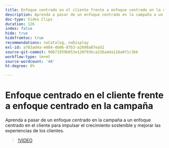 ```yaml
---
title: Enfoque centrado en el cliente frente a enfoque centrado en la campaña
description: Aprenda a pasar de un enfoque centrado en la campaña a un enfoque centrado en el cliente para impulsar el crecimiento sostenible y mejorar las experiencias de los clientes.
doc-type: Video Clips
duration: 126
index: false
hide: true
hidefromtoc: true
recommendations: noCatalog, noDisplay
exl-id: a703ad4a-4484-4b06-87b3-a2698a07ea52
source-git-commit: 90671959b653e120f93bca216a4da116a8f1c3bb
workflow-type: tm+mt
source-wordcount: '48'
ht-degree: 0%

---
```


# Enfoque centrado en el cliente frente a enfoque centrado en la campaña

Aprenda a pasar de un enfoque centrado en la campaña a un enfoque centrado en el cliente para impulsar el crecimiento sostenible y mejorar las experiencias de los clientes.

<!-- 85_S651_3442537_125_customercentric-approach-vs-campaigncentric-approach -->
>[!VIDEO](https://video.tv.adobe.com/v/3458235/?learn=on&enablevpops=true)
